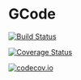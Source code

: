 # GCode

[![Build Status](https://travis-ci.org/Matt5sean3/GCode.jl.svg?branch=master)](https://travis-ci.org/Matt5sean3/GCode.jl)

[![Coverage Status](https://coveralls.io/repos/Matt5sean3/GCode.jl/badge.svg?branch=master&service=github)](https://coveralls.io/github/Matt5sean3/GCode.jl?branch=master)

[![codecov.io](http://codecov.io/github/Matt5sean3/GCode.jl/coverage.svg?branch=master)](http://codecov.io/github/Matt5sean3/GCode.jl?branch=master)
